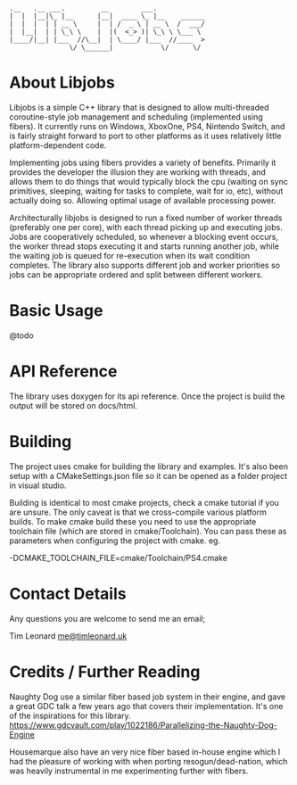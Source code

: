     .__   .__ ___.         __        ___.            
    |  |  |__|\_ |__      |__|  ____ \_ |__    ______
    |  |  |  | | __ \     |  | /  _ \ | __ \  /  ___/
    |  |__|  | | \_\ \    |  |(  <_> )| \_\ \ \___ \ 
    |____/|__| |___  //\__|  | \____/ |___  //____  >
                   \/ \______|            \/      \/ 

# About Libjobs
Libjobs is a simple C++ library that is designed to allow multi-threaded coroutine-style job management and scheduling (implemented using fibers). It currently runs on Windows, XboxOne, PS4, Nintendo Switch, and is fairly straight forward to port to other platforms as it uses relatively little platform-dependent code.

Implementing jobs using fibers provides a variety of benefits. Primarily it provides the developer the illusion they are working with threads, and allows them to do things that would typically block the cpu (waiting on sync primitives, sleeping, waiting for tasks to complete, wait for io, etc), without actually doing so. Allowing optimal usage of available processing power.

Architecturally libjobs is designed to run a fixed number of worker threads (preferably one per core), with each thread picking up and executing jobs. Jobs are cooperatively scheduled, so whenever a blocking event occurs, the worker thread stops executing it and starts running another job, while the waiting job is queued for re-execution when its wait condition completes. The library also supports different job and worker priorities so jobs can be appropriate ordered and split between different workers.

# Basic Usage
@todo

# API Reference
The library uses doxygen for its api reference. Once the project is build the output will be stored on docs/html.

# Building
The project uses cmake for building the library and examples. It's also been setup with a CMakeSettings.json file so it can be opened as a folder project in visual studio.

Building is identical to most cmake projects, check a cmake tutorial if you are unsure. The only caveat is that we cross-compile various platform builds. To make cmake build these you need to use the appropriate toolchain file (which are stored in cmake/Toolchain). You can pass these as parameters when configuring the project with cmake. eg.

-DCMAKE_TOOLCHAIN_FILE=cmake/Toolchain/PS4.cmake

# Contact Details
Any questions you are welcome to send me an email;

Tim Leonard
me@timleonard.uk

# Credits / Further Reading
Naughty Dog use a similar fiber based job system in their engine, and gave a great GDC talk a few years ago that covers their implementation. It's one of the inspirations for this library.
https://www.gdcvault.com/play/1022186/Parallelizing-the-Naughty-Dog-Engine

Housemarque also have an very nice fiber based in-house engine which I had the pleasure of working with when porting resogun/dead-nation, which was heavily instrumental in me experimenting further with fibers.
